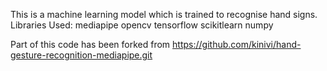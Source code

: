 This is a machine learning model which is trained to recognise hand signs.
Libraries Used:
  mediapipe
  opencv
  tensorflow
  scikitlearn
  numpy

Part of this code has been forked from https://github.com/kinivi/hand-gesture-recognition-mediapipe.git

